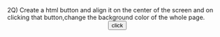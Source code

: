 <!DOCTYPE html>
<html lang="en">
<head>
    <meta charset="UTF-8">
    <meta name="viewport" content="width=device-width, initial-scale=1.0">
    <title>button chenge</title>
    <style>
        .div1 {
            text-align: center;
    </style>
</head>
<body>
    2Q) Create a html button and align it on the center of the screen and on clicking that button,change the background
    color of the whole page.
    <div class="div1">
        <body id="bod">
            <button onclick="func1()">click</button>
    </div>
    <script>
        function func1() {
            document.getElementById('bod').style.backgroundColor = "red"
        }
        
    </script>
</body>
